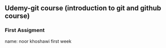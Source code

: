 ## Udemy-git course (introduction to git and github course)
### First Assigment

name: noor khoshawi
first week
